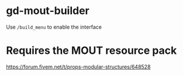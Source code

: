 # gd-mout-builder

Use `/build_menu` to enable the interface

# Requires the MOUT resource pack

https://forum.fivem.net/t/props-modular-structures/648528
